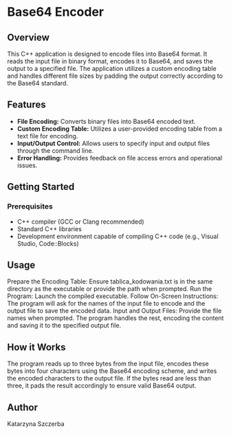 # Base64 Encoder

## Overview
This C++ application is designed to encode files into Base64 format. It reads the input file in binary format, encodes it to Base64, and saves the output to a specified file. The application utilizes a custom encoding table and handles different file sizes by padding the output correctly according to the Base64 standard.

## Features
- **File Encoding:** Converts binary files into Base64 encoded text.
- **Custom Encoding Table:** Utilizes a user-provided encoding table from a text file for encoding.
- **Input/Output Control:** Allows users to specify input and output files through the command line.
- **Error Handling:** Provides feedback on file access errors and operational issues.

## Getting Started

### Prerequisites
- C++ compiler (GCC or Clang recommended)
- Standard C++ libraries
- Development environment capable of compiling C++ code (e.g., Visual Studio, Code::Blocks)

## Usage

Prepare the Encoding Table: Ensure tablica_kodowania.txt is in the same directory as the executable or provide the path when prompted.
Run the Program: Launch the compiled executable.
Follow On-Screen Instructions: The program will ask for the names of the input file to encode and the output file to save the encoded data.
Input and Output Files: Provide the file names when prompted. The program handles the rest, encoding the content and saving it to the specified output file.

## How it Works
The program reads up to three bytes from the input file, encodes these bytes into four characters using the Base64 encoding scheme, and writes the encoded characters to the output file. If the bytes read are less than three, it pads the result accordingly to ensure valid Base64 output.

## Author

Katarzyna Szczerba
